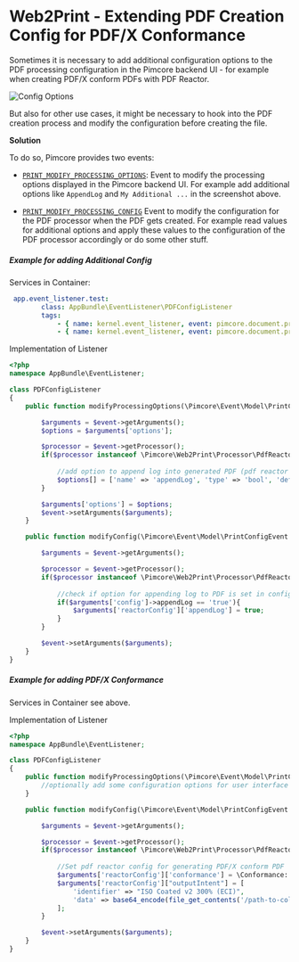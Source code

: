 # Web2Print - Extending PDF Creation Config for PDF/X Conformance

Sometimes it is necessary to add additional configuration options to the PDF processing configuration in the Pimcore backend UI - 
for example when creating PDF/X conform PDFs with PDF Reactor.

![Config Options](img/configs.jpg)

But also for other use cases, it might be necessary to hook into the PDF creation process and modify the configuration before
creating the file.  

**Solution**

To do so, Pimcore provides two events:
- [`PRINT_MODIFY_PROCESSING_OPTIONS`](https://github.com/pimcore/pimcore/blob/master/lib/Event/DocumentEvents.php#L126):
  Event to modify the processing options displayed in the Pimcore backend UI. For example add additional options like `AppendLog` and `My Additional ...` 
  in the screenshot above. 
  
- [`PRINT_MODIFY_PROCESSING_CONFIG`](https://github.com/pimcore/pimcore/blob/master/lib/Event/DocumentEvents.php#L148)
  Event to modify the configuration for the PDF processor when the PDF gets created. For example read values for additional
  options and apply these values to the configuration of the PDF processor accordingly or do some other stuff. 
  

##### Example for adding Additional Config

Services in Container:
```yml 
 app.event_listener.test:
        class: AppBundle\EventListener\PDFConfigListener
        tags:
            - { name: kernel.event_listener, event: pimcore.document.print.processor.modifyProcessingOptions, method: modifyProcessingOptions }
            - { name: kernel.event_listener, event: pimcore.document.print.processor.modifyConfig, method: modifyConfig }
```

Implementation of Listener
```php
<?php 
namespace AppBundle\EventListener;

class PDFConfigListener
{
    public function modifyProcessingOptions(\Pimcore\Event\Model\PrintConfigEvent $event) {

        $arguments = $event->getArguments();
        $options = $arguments['options'];

        $processor = $event->getProcessor();
        if($processor instanceof \Pimcore\Web2Print\Processor\PdfReactor8) {
            
            //add option to append log into generated PDF (pdf reactor functionality) 
            $options[] = ['name' => 'appendLog', 'type' => 'bool', 'default' => false];
        }

        $arguments['options'] = $options;
        $event->setArguments($arguments);
    }

    public function modifyConfig(\Pimcore\Event\Model\PrintConfigEvent $event) {

        $arguments = $event->getArguments();

        $processor = $event->getProcessor();
        if($processor instanceof \Pimcore\Web2Print\Processor\PdfReactor8) {
            
            //check if option for appending log to PDF is set in configuration and apply it to reactor config accordingly  
            if($arguments['config']->appendLog == 'true'){
                $arguments['reactorConfig']['appendLog'] = true;
            }
        }

        $event->setArguments($arguments);
    }
}

```


##### Example for adding PDF/X Conformance    

Services in Container see above. 

Implementation of Listener
```php
<?php 
namespace AppBundle\EventListener;

class PDFConfigListener
{
    public function modifyProcessingOptions(\Pimcore\Event\Model\PrintConfigEvent $event) {
        //optionally add some configuration options for user interface here - e.g. some select options for user
    }

    public function modifyConfig(\Pimcore\Event\Model\PrintConfigEvent $event){

        $arguments = $event->getArguments();

        $processor = $event->getProcessor();
        if($processor instanceof \Pimcore\Web2Print\Processor\PdfReactor8) {
            
            //Set pdf reactor config for generating PDF/X conform PDF  
            $arguments['reactorConfig']['conformance'] = \Conformance::PDFX4;
            $arguments['reactorConfig']["outputIntent"] = [
                'identifier' => "ISO Coated v2 300% (ECI)",
                'data' => base64_encode(file_get_contents('/path-to-color-profile/ISOcoated_v2_300_eci.icc'))
            ];
        }

        $event->setArguments($arguments);
    }
}

```
